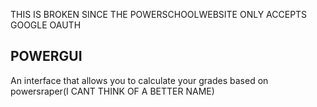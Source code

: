 THIS IS BROKEN SINCE THE POWERSCHOOLWEBSITE ONLY ACCEPTS GOOGLE OAUTH
## POWERGUI

An interface that allows you to calculate your grades based on powersraper(I CANT THINK OF A BETTER NAME)
